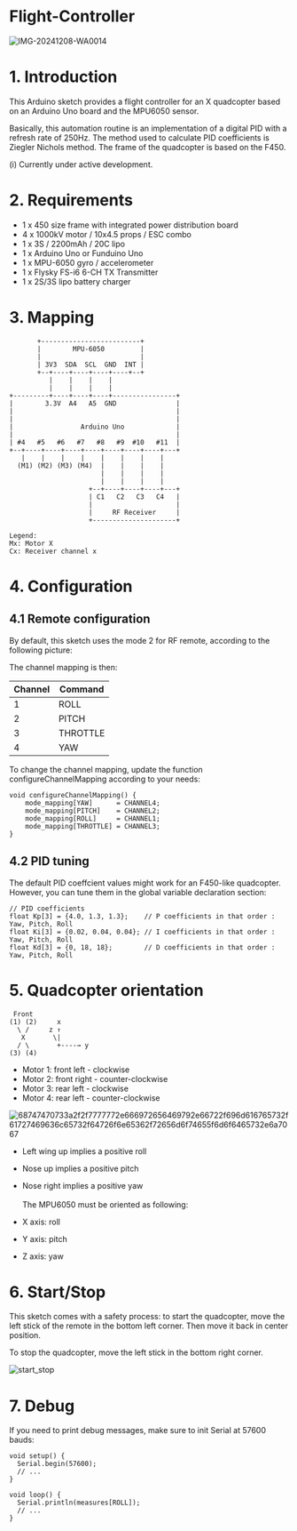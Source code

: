 # Flight-Controller

![IMG-20241208-WA0014](https://github.com/user-attachments/assets/1a0d5809-0d89-47df-b9db-349669224b2f)

# 1. Introduction
This Arduino sketch provides a flight controller for an X quadcopter based on an Arduino Uno board and the MPU6050 sensor.

Basically, this automation routine is an implementation of a digital PID with a refresh rate of 250Hz. The method used to calculate PID coefficients is Ziegler Nichols method. The frame of the quadcopter is based on the F450.

(i) Currently under active development.

# 2. Requirements
- 1 x 450 size frame with integrated power distribution board
- 4 x 1000kV motor / 10x4.5 props / ESC combo
- 1 x 3S / 2200mAh / 20C lipo
- 1 x Arduino Uno or Funduino Uno
- 1 x MPU-6050 gyro / accelerometer
- 1 x Flysky FS-i6 6-CH TX Transmitter
- 1 x 2S/3S lipo battery charger

# 3. Mapping
```
       +-------------------------+
       |        MPU-6050         |
       |                         |
       | 3V3  SDA  SCL  GND  INT |
       +--+----+----+----+----+--+
          |    |    |    |
          |    |    |    |
+---------+----+----+----+----------------+
|        3.3V  A4   A5  GND               |
|                                         |
|                                         |
|                 Arduino Uno             |
|                                         |
| #4   #5   #6   #7   #8   #9  #10   #11  |
+--+----+----+----+----+----+----+----+---+
   |    |    |    |    |    |    |    |
  (M1) (M2) (M3) (M4)  |    |    |    |
                       |    |    |    |  
                       |    |    |    |
                    +--+----+----+----+---+
                    | C1   C2   C3   C4   |
                    |                     |
                    |     RF Receiver     |
                    +---------------------+
  
Legend:
Mx: Motor X
Cx: Receiver channel x
```
 # 4. Configuration
 ## 4.1 Remote configuration
By default, this sketch uses the mode 2 for RF remote, according to the following picture:


The channel mapping is then:

| Channel  | Command |
| -------- | ------- |
| 1        |   ROLL  |
| 2        |  PITCH  |
| 3        |THROTTLE |
| 4        |   YAW   |

	     	
To change the channel mapping, update the function configureChannelMapping according to your needs:
```
void configureChannelMapping() {
    mode_mapping[YAW]      = CHANNEL4;
    mode_mapping[PITCH]    = CHANNEL2;
    mode_mapping[ROLL]     = CHANNEL1;
    mode_mapping[THROTTLE] = CHANNEL3;
}
```
## 4.2 PID tuning
The default PID coeffcient values might work for an F450-like quadcopter. However, you can tune them in the global variable declaration section:
```
// PID coefficients
float Kp[3] = {4.0, 1.3, 1.3};    // P coefficients in that order : Yaw, Pitch, Roll
float Ki[3] = {0.02, 0.04, 0.04}; // I coefficients in that order : Yaw, Pitch, Roll
float Kd[3] = {0, 18, 18};        // D coefficients in that order : Yaw, Pitch, Roll
```
# 5. Quadcopter orientation
```
 Front
(1) (2)     x
  \ /     z ↑
   X       \|
  / \       +----→ y
(3) (4)
```
- Motor 1: front left - clockwise
- Motor 2: front right - counter-clockwise
- Motor 3: rear left - clockwise
- Motor 4: rear left - counter-clockwise

![68747470733a2f2f7777772e666972656469792e66722f696d616765732f61727469636c65732f64726f6e65362f72656d6f74655f6d6f6465732e6a7067](https://github.com/user-attachments/assets/b657de5b-1e29-4744-a4d7-b99086c08ce2)


- Left wing up implies a positive roll
- Nose up implies a positive pitch
- Nose right implies a positive yaw
  <br><br>
  The MPU6050 must be oriented as following:

- X axis: roll
- Y axis: pitch
- Z axis: yaw

# 6. Start/Stop
This sketch comes with a safety process: to start the quadcopter, move the left stick of the remote in the bottom left corner. Then move it back in center position.

To stop the quadcopter, move the left stick in the bottom right corner.

![start_stop](https://github.com/user-attachments/assets/4af27849-496e-4ba7-b603-0a56d5e5ade7)


# 7. Debug
If you need to print debug messages, make sure to init Serial at 57600 bauds:
```
void setup() {
  Serial.begin(57600);
  // ...
}

void loop() {
  Serial.println(measures[ROLL]);
  // ...
}
```
